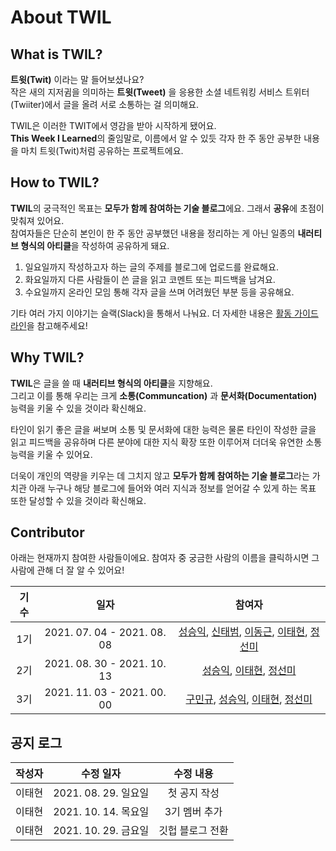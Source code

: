 # About TWIL

## What is TWIL?
**트윗(Twit)** 이라는 말 들어보셨나요?  
작은 새의 지저귐을 의미하는 **트윗(Tweet)** 을 응용한 소셜 네트워킹 서비스 트위터(Twiiter)에서 글을 올려 서로 소통하는 걸 의미해요.  

TWIL은 이러한 TWIT에서 영감을 받아 시작하게 됐어요.  
**This Week I Learned**의 줄임말로, 이름에서 알 수 있듯 각자 한 주 동안 공부한 내용을 마치 트윗(Twit)처럼 공유하는 프로젝트에요.


## How to TWIL?
**TWIL**의 궁극적인 목표는 **모두가 함께 참여하는 기술 블로그**에요. 그래서 **공유**에 초점이 맞춰져 있어요.  
참여자들은 단순히 본인이 한 주 동안 공부했던 내용을 정리하는 게 아닌 일종의 **내러티브 형식의 아티클**을 작성하여 공유하게 돼요.  

1. 일요일까지 작성하고자 하는 글의 주제를 블로그에 업로드를 완료해요.
2. 화요일까지 다른 사람들이 쓴 글을 읽고 코멘트 또는 피드백을 남겨요.
3. 수요일까지 온라인 모임 통해 각자 글을 쓰며 어려웠던 부분 등을 공유해요.

기타 여러 가지 이야기는 슬랙(Slack)을 통해서 나눠요. 더 자세한 내용은 [활동 가이드라인](https://twil.weekwith.me/writing-guideline/)을 참고해주세요!  

## Why TWIL?
**TWIL**은 글을 쓸 때 **내러티브 형식의 아티클**을 지향해요.  
그리고 이를 통해 우리는 크게 **소통(Communcation)** 과 **문서화(Documentation)** 능력을 키울 수 있을 것이라 확신해요.  

타인이 읽기 좋은 글을 써보며 소통 및 문서화에 대한 능력은 물론 타인이 작성한 글을 읽고 피드백을 공유하며 다른 분야에 대한 지식 확장 또한 이루어져 더더욱 유연한 소통 능력을 키울 수 있어요.  

더욱이 개인의 역량을 키우는 데 그치지 않고 **모두가 함께 참여하는 기술 블로그**라는 가치관 아래 누구나 해당 블로그에 들어와 여러 지식과 정보를 얻어갈 수 있게 하는 목표 또한 달성할 수 있을 것이라 확신해요.  

## Contributor
아래는 현재까지 참여한 사람들이에요.
참여자 중 궁금한 사람의 이름을 클릭하시면 그 사람에 관해 더 잘 알 수 있어요!  

|기수|일자|참여자|
|:-:|:-:|:--:|
|1기|2021. 07. 04 - 2021. 08. 08|[성승익](https://github.com/iksflow), [신태범](https://github.com/TaeBeomShin), [이동근](https://github.com/gledong12), [이태현](https://weekwith.me), [정선미](https://github.com/katej927)|
|2기|2021. 08. 30 - 2021. 10. 13|[성승익](https://github.com/iksflow), [이태현](https://weekwith.me), [정선미](https://github.com/katej927)|
|3기|2021. 11. 03 - 2021. 00. 00|[구민규](https://github.com/kooku94), [성승익](https://github.com/iksflow), [이태현](https://weekwith.me), [정선미](https://github.com/katej927)|


## 공지 로그

|작성자|수정 일자|수정 내용|
|:--:|:-----:|:-----:|
|이태현|2021. 08. 29. 일요일|첫 공지 작성|
|이태현|2021. 10. 14. 목요일|3기 멤버 추가|
|이태현|2021. 10. 29. 금요일|깃헙 블로그 전환|

